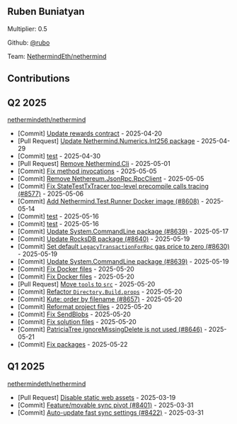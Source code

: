 
## Ruben Buniatyan
Multiplier: 0.5

Github: [@rubo](https://github.com/rubo)

Team: [NethermindEth/nethermind](https://github.com/NethermindEth/nethermind/pulls?q=author%3Arubo)

## Contributions

## Q2 2025


[nethermindeth/nethermind](https://github.com/nethermindeth/nethermind)
* [Commit] [Update rewards contract](https://github.com/NethermindEth/nethermind/commit/6cb4117274d2a9f9f64845ed30fcd6be230a958a) - 2025-04-20
* [Pull Request] [Update Nethermind.Numerics.Int256 package](https://github.com/NethermindEth/nethermind/pull/8570) - 2025-04-29
* [Commit] [test](https://github.com/NethermindEth/nethermind/commit/b1d375c166e84d26b85712c961e12a1c5313a301) - 2025-04-30
* [Pull Request] [Remove Nethermind.Cli](https://github.com/NethermindEth/nethermind/pull/8575) - 2025-05-01
* [Commit] [Fix method invocations](https://github.com/NethermindEth/nethermind/commit/c5b51dd616ed56d230f91207dacfd4305663ff16) - 2025-05-05
* [Commit] [Remove Nethereum.JsonRpc.RpcClient](https://github.com/NethermindEth/nethermind/commit/3621b96d8ab10798b938e25843f5a227258ae481) - 2025-05-05
* [Commit] [Fix StateTestTxTracer top-level precompile calls tracing (#8577)](https://github.com/NethermindEth/nethermind/commit/d379cc859de0b343392f6e8ec89a400858cf69a8) - 2025-05-06
* [Commit] [Add Nethermind.Test.Runner Docker image (#8608)](https://github.com/NethermindEth/nethermind/commit/6f9aed02c931648d332d8f32cd2b5448537c7b74) - 2025-05-14
* [Commit] [test](https://github.com/NethermindEth/nethermind/commit/e235b83907ca5525fce535653864c29f6870d9c3) - 2025-05-16
* [Commit] [test](https://github.com/NethermindEth/nethermind/commit/c71ce7d8e6bced6d146a9a9a82a054e3f0283941) - 2025-05-16
* [Commit] [Update System.CommandLine package (#8639)](https://github.com/NethermindEth/nethermind/commit/95c6efb8140dce67c464b1a5069b69cb7d557e63) - 2025-05-17
* [Commit] [Update RocksDB package (#8640)](https://github.com/NethermindEth/nethermind/commit/22f90f19ee524bc8ec028f601ddd75f3ba652800) - 2025-05-19
* [Commit] [Set default `LegacyTransactionForRpc` gas price to zero (#8630)](https://github.com/NethermindEth/nethermind/commit/1adebe665a2390ae5ec9432457bae88a8aa883d8) - 2025-05-19
* [Commit] [Update System.CommandLine package (#8639)](https://github.com/NethermindEth/nethermind/commit/95c6efb8140dce67c464b1a5069b69cb7d557e63) - 2025-05-19
* [Commit] [Fix Docker files](https://github.com/NethermindEth/nethermind/commit/7bc6620b91c2fe6f4db908b6ce828642cb9df08f) - 2025-05-20
* [Commit] [Fix Docker files](https://github.com/NethermindEth/nethermind/commit/c63fa3a7bf4027948527a58edeb337545d2f95db) - 2025-05-20
* [Pull Request] [Move `tools` to `src`](https://github.com/NethermindEth/nethermind/pull/8659) - 2025-05-20
* [Commit] [Refactor `Directory.Build.props`](https://github.com/NethermindEth/nethermind/commit/b567bccc5173b3a0ad42691f29a1749c993d43ac) - 2025-05-20
* [Commit] [Kute: order by filename (#8657)](https://github.com/NethermindEth/nethermind/commit/17609d607fc29499b95a59f748f3a8f0ee224cf5) - 2025-05-20
* [Commit] [Reformat project files](https://github.com/NethermindEth/nethermind/commit/76b32d496ffce8efbd7d4090d9ad74e43fb4465f) - 2025-05-20
* [Commit] [Fix SendBlobs](https://github.com/NethermindEth/nethermind/commit/bf5ef06637cd9d64e59331eb9c295b6012125d33) - 2025-05-20
* [Commit] [Fix solution files](https://github.com/NethermindEth/nethermind/commit/016a6d27bebc16c00896a85b5e5cf3d98cf2e345) - 2025-05-20
* [Commit] [PatriciaTree ignoreMissingDelete is not used (#8646)](https://github.com/NethermindEth/nethermind/commit/056bcd3e088e73e64e17e89cc45e7f70061765f6) - 2025-05-21
* [Commit] [Fix packages](https://github.com/NethermindEth/nethermind/commit/f40af57512d4907b871e24276c91b009df20add3) - 2025-05-22
## Q1 2025

[nethermindeth/nethermind](https://github.com/nethermindeth/nethermind)
* [Pull Request] [Disable static web assets](https://github.com/NethermindEth/nethermind/pull/8395) - 2025-03-19
* [Commit] [Feature/movable sync pivot (#8401)](https://github.com/NethermindEth/nethermind/commit/5fa6b6f212e1fe09543b8370b088847542b13f17) - 2025-03-31
* [Commit] [Auto-update fast sync settings (#8422)](https://github.com/NethermindEth/nethermind/commit/f2794bf0561b48ceade8762eb803c806b29c4a5e) - 2025-03-31
